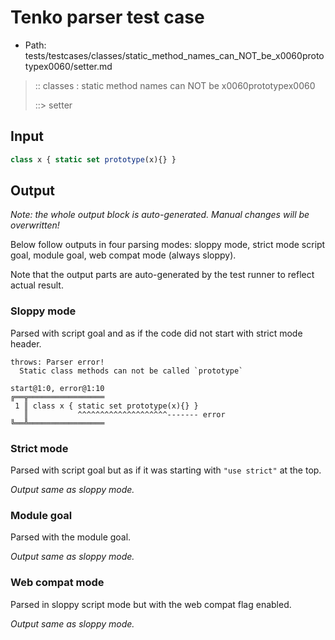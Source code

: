 # Tenko parser test case

- Path: tests/testcases/classes/static_method_names_can_NOT_be_x0060prototypex0060/setter.md

> :: classes : static method names can NOT be x0060prototypex0060
>
> ::> setter

## Input

`````js
class x { static set prototype(x){} }
`````

## Output

_Note: the whole output block is auto-generated. Manual changes will be overwritten!_

Below follow outputs in four parsing modes: sloppy mode, strict mode script goal, module goal, web compat mode (always sloppy).

Note that the output parts are auto-generated by the test runner to reflect actual result.

### Sloppy mode

Parsed with script goal and as if the code did not start with strict mode header.

`````
throws: Parser error!
  Static class methods can not be called `prototype`

start@1:0, error@1:10
╔══╦═════════════════
 1 ║ class x { static set prototype(x){} }
   ║           ^^^^^^^^^^^^^^^^^^^^------- error
╚══╩═════════════════

`````

### Strict mode

Parsed with script goal but as if it was starting with `"use strict"` at the top.

_Output same as sloppy mode._

### Module goal

Parsed with the module goal.

_Output same as sloppy mode._

### Web compat mode

Parsed in sloppy script mode but with the web compat flag enabled.

_Output same as sloppy mode._
